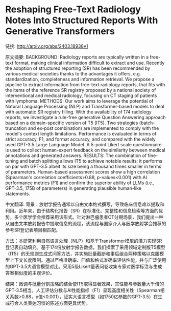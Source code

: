 # Reshaping Free-Text Radiology Notes Into Structured Reports With Generative Transformers

链接: http://arxiv.org/abs/2403.18938v1

原文摘要:
BACKGROUND: Radiology reports are typically written in a free-text format,
making clinical information difficult to extract and use. Recently the adoption
of structured reporting (SR) has been recommended by various medical societies
thanks to the advantages it offers, e.g. standardization, completeness and
information retrieval. We propose a pipeline to extract information from
free-text radiology reports, that fits with the items of the reference SR
registry proposed by a national society of interventional and medical
radiology, focusing on CT staging of patients with lymphoma. METHODS: Our work
aims to leverage the potential of Natural Language Processing (NLP) and
Transformer-based models to deal with automatic SR registry filling. With the
availability of 174 radiology reports, we investigate a rule-free generative
Question Answering approach based on a domain-specific version of T5 (IT5). Two
strategies (batch-truncation and ex-post combination) are implemented to comply
with the model's context length limitations. Performance is evaluated in terms
of strict accuracy, F1, and format accuracy, and compared with the widely used
GPT-3.5 Large Language Model. A 5-point Likert scale questionnaire is used to
collect human-expert feedback on the similarity between medical annotations and
generated answers. RESULTS: The combination of fine-tuning and batch splitting
allows IT5 to achieve notable results; it performs on par with GPT-3.5 albeit
its size being a thousand times smaller in terms of parameters. Human-based
assessment scores show a high correlation (Spearman's correlation
coefficients>0.88, p-values<0.001) with AI performance metrics (F1) and confirm
the superior ability of LLMs (i.e., GPT-3.5, 175B of parameters) in generating
plausible human-like statements.

中文翻译:
背景：放射学报告通常以自由文本格式撰写，导致临床信息难以提取和利用。近年来，由于结构化报告（SR）在标准化、完整性和信息检索等方面的优势，多个医学学会推荐采用该形式。针对淋巴瘤患者CT分期场景，我们提出一种从自由文本放射报告中提取信息的流程，该流程与国家介入与医学放射学会推荐的参考SR登记表项目相匹配。

方法：本研究利用自然语言处理（NLP）和基于Transformer模型的潜力实现SR登记表自动填充。基于174份放射学报告数据，我们探索了采用领域定制版T5模型（IT5）的无规则生成式问答方法，并实施批量截断和事后组合两种策略以克服模型上下文长度限制。通过严格准确率、F1值和格式准确率评估性能，并与广泛使用的GPT-3.5大语言模型对比。采用5级Likert量表问卷收集专家对医学标注与生成答案相似度的主观评价。

结果：微调与批量分割策略的结合使IT5取得显著效果，其性能与参数量大千倍的GPT-3.5相当。人工评估分数与AI性能指标（F1）呈现高度相关性（Spearman相关系数>0.88，p值<0.001），证实大语言模型（如1750亿参数的GPT-3.5）在生成符合人类表达习惯的陈述方面更具优势。
